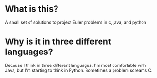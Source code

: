 # What is this?
A small set of solutions to project Euler problems in c, java, and python
# Why is it in three different languages?
Because I think in three different languages. I'm most comfortable with Java, but I'm starting to think in Python. Sometimes a problem screams C.
